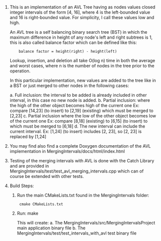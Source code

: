 1.  This is an implementation of an AVL Tree having as nodes values closed integer intervals of the form
    [4, 16], where 4 is the left-bounded value and 16 is right-bounded value. 
    For simplicity, I call these values low and high. 

    An AVL tree is a self balancing binary search tree (BST) in which the maximum difference in height of any node's
    left and right subtrees is 1, this is also called balance factor which can be defined like this:

			balance factor = height(right) - height(left)

	Lookup, insertion, and deletion all take O(log n) time in both the average and worst cases, 
	where n is the number of nodes in the tree prior to the operation.

	In this particular implementation, new values are added to the tree like in a BST or just merged to other
	nodes in the following cases:

	a. Full inclusion: the interval to be added is already included in other interval, in this case no new 
	   node is added.
	b. Partial inclusion: where the high of the other object becomes high of the current one
			Ex: compare [14,23] (to insert) to [2,19] (existing) which must be merged to [2,23]
	c. Partial inclusion where the low of the other object becomes low of the current one
			Ex: compare [8,18] (existing) to [6,15] (to insert) to  which must be merged to [6,18]
	d. The new interval can include the current interval. 
			Ex: [1,24] (to insert) includes [2, 23], so [2, 23] is replaced by [1,24]
 
2.  You may find also find a complete Doxygen documentation of the AVL implementation in MergingIntervals/docs/html/index.html
 
3.  Testing of the merging intervals with AVL is done with the Catch Library and are provided in
		MergingIntervals/test/test_avl_merging_intervals.cpp which can of course be extended with other
		tests.
        
3.  Build Steps:

	1. Run the main CMakeLists.txt found in the MergingIntervals folder:
	
			cmake CMakeLists.txt
			
	2. Run: make 
	
		This will create:
		  a. The MergingIntervals/src/MergingIntervalsProject main application binary file 
		  b. The MergingIntervals/test/test_intervals_with_avl test binary file

	
